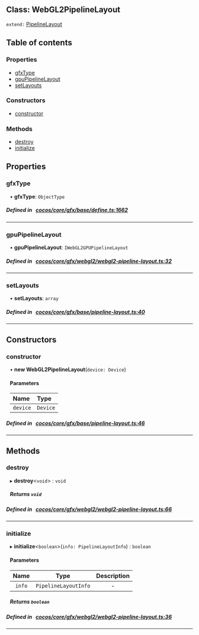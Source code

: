 
## Class: WebGL2PipelineLayout


`extend:`
[PipelineLayout](docs/en/gfx/Class/PipelineLayout.md)










<div class="table-of-content">
<h2>Table of contents</h2>


### Properties

- [ gfxType](#gfxType)
- [ gpuPipelineLayout](#gpuPipelineLayout)
- [ setLayouts](#setLayouts)

### Constructors

- [ constructor](#constructor)

### Methods

- [ destroy](#destroy)
- [ initialize](#initialize)
</div>

## Properties


### gfxType
<div style="margin-left: 10px;">




•  **gfxType**:
 ``ObjectType`` 
</div>

##### Defined in &nbsp;   [cocos/core/gfx/base/define.ts:1662](https://github.com/cocos-creator/engine/blob/c7bf6b8a9/cocos/core/gfx/base/define.ts#L1662)&nbsp;


___


### gpuPipelineLayout
<div style="margin-left: 10px;">




•  **gpuPipelineLayout**:
 ``IWebGL2GPUPipelineLayout`` 
</div>

##### Defined in &nbsp;   [cocos/core/gfx/webgl2/webgl2-pipeline-layout.ts:32](https://github.com/cocos-creator/engine/blob/c7bf6b8a9/cocos/core/gfx/webgl2/webgl2-pipeline-layout.ts#L32)&nbsp;


___


### setLayouts
<div style="margin-left: 10px;">




•  **setLayouts**:
 ``array`` 
</div>

##### Defined in &nbsp;   [cocos/core/gfx/base/pipeline-layout.ts:40](https://github.com/cocos-creator/engine/blob/c7bf6b8a9/cocos/core/gfx/base/pipeline-layout.ts#L40)&nbsp;


___

<!---->
## Constructors


### constructor
<div style="margin-left: 10px;">

• **new WebGL2PipelineLayout**(`device: Device`)

#### Parameters
| Name | Type |
| :------ | :------ |
| `device` | `Device` |





</div>

##### Defined in &nbsp;   [cocos/core/gfx/base/pipeline-layout.ts:46](https://github.com/cocos-creator/engine/blob/c7bf6b8a9/cocos/core/gfx/base/pipeline-layout.ts#L46)&nbsp;


---

<!---->
## Methods

### destroy
<div style="margin-left: 10px;">

▸   **destroy**<`void`\> : `void`




<!---->
<!--    #### Returns `void` -->
<!---->


##### Returns `void`




</div>

##### Defined in &nbsp;   [cocos/core/gfx/webgl2/webgl2-pipeline-layout.ts:66](https://github.com/cocos-creator/engine/blob/c7bf6b8a9/cocos/core/gfx/webgl2/webgl2-pipeline-layout.ts#L66)&nbsp;
___
### initialize
<div style="margin-left: 10px;">

▸   **initialize**<`boolean`\>(`info: PipelineLayoutInfo`) : `boolean`




<!---->
<!--    #### Returns `boolean` -->
<!---->

#### Parameters

| Name | Type | Description |
| :------: | :------: | :------: |
| `info` | `PipelineLayoutInfo` | - |



##### Returns `boolean`




</div>

##### Defined in &nbsp;   [cocos/core/gfx/webgl2/webgl2-pipeline-layout.ts:36](https://github.com/cocos-creator/engine/blob/c7bf6b8a9/cocos/core/gfx/webgl2/webgl2-pipeline-layout.ts#L36)&nbsp;
___
<!---->



